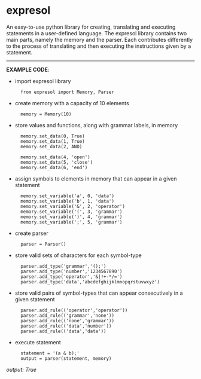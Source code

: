 # expresol

An easy-to-use python library for creating, translating and executing statements in a user-defined language. The expresol library contains two main parts, namely the memory and the parser. Each contributes differently to the process of translating and then executing the instructions given by a statement.

---

__EXAMPLE CODE__:

- import expresol library
        
        from expresol import Memory, Parser

- create memory with a capacity of 10 elements

        memory = Memory(10)

- store values and functions, along with grammar labels, in memory

        memory.set_data(0, True)
        memory.set_data(1, True)
        memory.set_data(2, AND)

        memory.set_data(4, 'open')
        memory.set_data(5, 'close')
        memory.set_data(6, 'end')

- assign symbols to elements in memory that can appear in a given statement

        memory.set_variable('a', 0, 'data')
        memory.set_variable('b', 1, 'data')
        memory.set_variable('&', 2, 'operator')
        memory.set_variable('(', 3, 'grammar')
        memory.set_variable(')', 4, 'grammar')
        memory.set_variable(';', 5, 'grammar')

- create parser

        parser = Parser()

- store valid sets of characters for each symbol-type

        parser.add_type('grammar','();')
        parser.add_type('number','1234567890')
        parser.add_type('operator','&|!+-*/=')
        parser.add_type('data','abcdefghijklmnopqrstuvwxyz')


- store valid pairs of symbol-types that can appear consecutively in a given statement

        parser.add_rule(('operator','operator'))
        parser.add_rule(('grammar','none'))
        parser.add_rule(('none','grammar'))
        parser.add_rule(('data','number'))
        parser.add_rule(('data','data'))

- execute statement

        statement = '(a & b);'
        output = parser(statement, memory)
        
*output: True*
